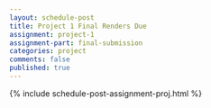 ```yaml
---
layout: schedule-post
title: Project 1 Final Renders Due
assignment: project-1
assignment-part: final-submission
categories: project
comments: false
published: true
---
```

{% include schedule-post-assignment-proj.html %}